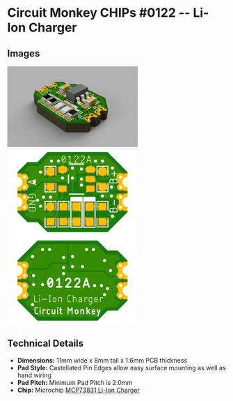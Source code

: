 # Circuit Monkey CHIPs &#35;0122 -- Li-Ion Charger

## Images
 <img src="Documents/assets/0122A-lion-charger-3D.png" alt="3D rendering" width="300" /><img src="Documents/assets/0122A-lion-charger-preview-top.png" alt="Top View" width="300" /> <img src="Documents/assets/0122A-lion-charger-preview-bottom.png" alt="Bottom View" width="300" />

## Technical Details
* **Dimensions:** 11mm wide x 8mm tall  x 1.6mm PCB thickness
* **Pad Style:** Castellated Pin Edges allow easy surface mounting as well as hand wiring
* **Pad Pitch:** Minimum Pad Pitch is 2.0mm
* **Chip:** Microchip [MCP73831 Li-Ion Charger](Documents/3rd-party/Microchip-MCP73831.pdf)
